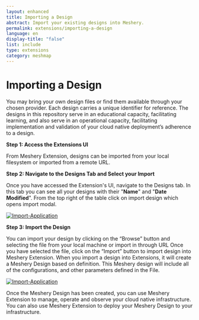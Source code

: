 ```yaml
---
layout: enhanced
title: Importing a Design
abstract: Import your existing designs into Meshery.
permalink: extensions/importing-a-design
language: en
display-title: "false"
list: include
type: extensions
category: meshmap
---
```


# Importing a Design

You may bring your own design files or find them available through your chosen provider. Each design carries a unique identifier for reference. The designs in this repository serve in an educational capacity, facilitating learning, and also serve in an operational capacity, facilitating implementation and validation of your cloud native deployment’s adherence to a design.

**Step 1: Access the Extensions UI**

From Meshery Extension, designs can be imported from your local filesystem or imported from a remote URL.

**Step 2: Navigate to the Designs Tab and Select your Import**

Once you have accessed the Extension's UI, navigate to the Designs tab. In this tab you can see all your designs with their "<b>Name</b>" and "<b>Date Modified</b>". From the top right of the table click on import design which opens import modal.

<a href="{{ site.baseurl }}/assets/img/meshmap/application-tab.png"><img style="border-radius: 0.5%;" alt="Import-Application" style="width:800px;height:auto;" src="{{ site.baseurl }}/assets/img/meshmap/design.png" /></a>

**Step 3: Import the Design**

You can import your design by clicking on the “Browse” button and selecting the file from your local machine or import in through URL Once you have selected the file, click on the “Import” button to import design into Meshery Extension. When you import a design into Extensions, it will create a Meshery Design based on definition. This Meshery design will include all of the configurations, and other parameters defined in the File.

<a href="{{ site.baseurl }}/assets/img/meshmap/apps-modal.png"><img style="border-radius: 0.5%;" alt="Import-Application" style="width:800px;height:auto;" src="{{ site.baseurl }}/assets/img/meshmap/import-design.png" /></a>

Once the Meshery Design has been created, you can use Meshery Extension to manage, operate and observe your cloud native infrastructure. You can also use Meshery Extension to deploy your Meshery Design to your infrastructure.


